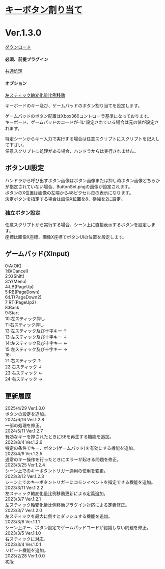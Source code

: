 # [キーボタン割り当て](https://raw.githubusercontent.com/nuun888/MZ/master/NUUN_UserKey.js)
# Ver.1.3.0
[ダウンロード](https://raw.githubusercontent.com/nuun888/MZ/master/NUUN_UserKey.js)
#### 必須、前提プラグイン
[共通処理](https://github.com/nuun888/MZ/blob/master/README/Base.md)  
#### オプション
[左スティック軸変化量比例移動](https://github.com/nuun888/MZ/blob/master/README/RealMoveLeftStick.md)  

キーボードのキー及び、ゲームパッドのボタン割り当てを設定します。  

ゲームパッドのボタン配置はXbox360コントローラ基準になっております。  
キーボード、ゲームパッドのコードが-1に設定されている場合は元の値が設定されます。  

特定シーンからキー入力で実行する場合は任意スクリプトにスクリプトを記入して下さい。  
任意スクリプトに処理がある場合、ハンドラからは実行されません。  

## ボタンUI設定  
ハンドラから呼び出すボタン画像はボタン画像または押し時ボタン画像どちらかが指定されていない場合、ButtonSet.pngの画像が設定されます。  
ボタンのX位置は画像の左端から48ピクセル毎の表示になります。  
決定ボタンを指定する場合は画像X位置を8、横幅を2に設定。  

### 独立ボタン設定
任意スクリプトから実行する場合、シーン上に直接表示するボタンを設定します。  
座標は画像X座標、画像X座標でボタンUIの位置を設定します。  

## ゲームパッド(XInput)  
0:A(OK)  
1:B(Cancel)  
2:X(Shift)  
3:Y(Menu)  
4:LB(PageUp)  
5:RB(PageDown)  
6:LT(PageDown2)  
7:RT(PageUp2)  
8:Back  
9:Start  
10:左スティック押し  
11:右スティック押し  
12:左スティック及び十字キー ↑  
13:左スティック及び十字キー ↓  
14:左スティック及び十字キー ←  
15:左スティック及び十字キー →  
16:  
21:右スティック ↑  
22:右スティック ↓  
23:右スティック ←  
24:右スティック →  

## 更新履歴
2025/4/29 Ver.1.3.0  
ボタンの設定を追加。  
2024/6/16 Ver.1.2.8  
一部の処理を修正。  
2024/5/11 Ver.1.2.7  
有効なキーを押されたときにSEを再生する機能を追加。  
2023/8/4 Ver.1.2.6  
特定の条件でキー、ボタン(ゲームパッド)を有効にする機能を追加。  
2023/4/9 Ver.1.2.5  
通常のキー操作を行ったときにエラーが起きる問題を修正。  
2023/3/25 Ver.1.2.4  
シーン上でのキーボタントリガー適用の使用を変更。  
2023/3/12 Ver.1.2.3  
シーン上でのキーボタントリガーにコモンイベントを指定できる機能を追加。  
2023/3/11 Ver.1.2.2  
左スティック軸変化量比例移動更新による定義追加。  
2023/3/7 Ver.1.2.1  
左スティック軸変化量比例移動プラグイン対応による定義修正。  
2023/3/7 Ver.1.2.0  
左スティックを最大に倒すとダッシュする機能を追加。  
2023/3/6 Ver.1.1.1  
シーン上キー、ボタン設定でゲームパッドコードが認識しない問題を修正。  
2023/3/5 Ver.1.1.0  
右スティックに対応。  
2023/3/4 Ver.1.0.1  
リピート機能を追加。  
2023/2/28 Ver.1.0.0  
初版  
